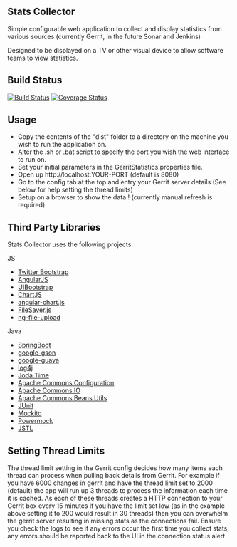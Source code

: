 Stats Collector
---------------
Simple configurable web application to collect and display statistics from various sources (currently Gerrit, in the future Sonar and Jenkins)

Designed to be displayed on a TV or other visual device to allow software teams to view statistics.

Build Status
------------
[![Build Status](https://travis-ci.org/JohnCannon87/Hammerhead-StatsCollector.svg?branch=master)](https://travis-ci.org/JohnCannon87/Hammerhead-StatsCollector)
[![Coverage Status](https://coveralls.io/repos/JohnCannon87/Hammerhead-StatsCollector/badge.svg)](https://coveralls.io/r/JohnCannon87/Hammerhead-StatsCollector)

Usage
-----

* Copy the contents of the "dist" folder to a directory on the machine you wish to run the application on.
* Alter the .sh or .bat script to specify the port you wish the web interface to run on.
* Set your initial parameters in the GerritStatistics.properties file.
* Open up http://localhost:YOUR-PORT (default is 8080)
* Go to the config tab at the top and entry your Gerrit server details (See below for help setting the thread limits)
* Setup on a browser to show  the data ! (currently manual refresh is required)

Third Party Libraries
---------------------

Stats Collector uses the following projects:

JS
* [Twitter Bootstrap](http://getbootstrap.com/)
* [AngularJS](https://angularjs.org/)
* [UIBootstrap](http://angular-ui.github.io/bootstrap/)
* [ChartJS](http://www.chartjs.org/)
* [angular-chart.js](http://jtblin.github.io/angular-chart.js/)
* [FileSaver.js](https://github.com/eligrey/FileSaver.js/)
* [ng-file-upload](https://github.com/danialfarid/ng-file-upload)

Java
* [SpringBoot](http://projects.spring.io/spring-boot/)
* [google-gson](https://github.com/google/gson)
* [google-guava](https://github.com/google/guava)
* [log4j](http://logging.apache.org/log4j/2.x/)
* [Joda Time](http://www.joda.org/joda-time/)
* [Apache Commons Configuration](https://commons.apache.org/proper/commons-configuration/)
* [Apache Commons IO](https://commons.apache.org/proper/commons-io/)
* [Apache Commons Beans Utils](http://commons.apache.org/proper/commons-beanutils/)
* [JUnit](http://junit.org/)
* [Mockito](https://code.google.com/p/mockito/)
* [Powermock](https://code.google.com/p/powermock/)
* [JSTL](https://jstl.java.net/)

Setting Thread Limits
---------------------
The thread limit setting in the Gerrit config decides how many items each thread can process when pulling back details from Gerrit.
For example if you have 6000 changes in gerrit and have the thread limit set to 2000 (default) the app will run up 3 threads to process the information each time it is cached.
As each of these threads creates a HTTP connection to your Gerrit box every 15 minutes if you have the limit set low (as in the example above setting it to 200 would result in 30 threads) then you can overwhelm the gerrit server resulting in missing stats as the connections fail.
Ensure you check the logs to see if any errors occur the first time you collect stats, any errors should be reported back to the UI in the connection status alert.
